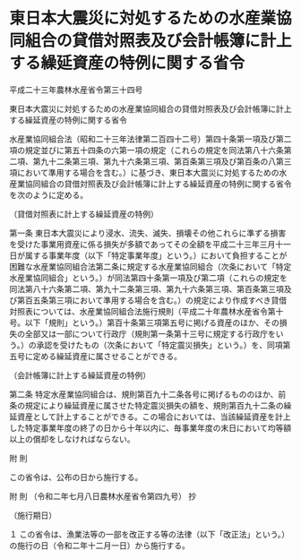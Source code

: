 # 東日本大震災に対処するための水産業協同組合の貸借対照表及び会計帳簿に計上する繰延資産の特例に関する省令

平成二十三年農林水産省令第三十四号

東日本大震災に対処するための水産業協同組合の貸借対照表及び会計帳簿に計上する繰延資産の特例に関する省令

水産業協同組合法（昭和二十三年法律第二百四十二号）第四十条第一項及び第二項の規定並びに第五十四条の六第一項の規定（これらの規定を同法第八十六条第二項、第九十二条第三項、第九十六条第三項、第百条第三項及び第百条の八第三項において準用する場合を含む。）に基づき、東日本大震災に対処するための水産業協同組合の貸借対照表及び会計帳簿に計上する繰延資産の特例に関する省令を次のように定める。

（貸借対照表に計上する繰延資産の特例）

第一条 東日本大震災により浸水、流失、滅失、損壊その他これらに準ずる損害を受けた事業用資産に係る損失が多額であってその全額を平成二十三年三月十一日が属する事業年度（以下「特定事業年度」という。）において負担することが困難な水産業協同組合法第二条に規定する水産業協同組合（次条において「特定水産業協同組合」という。）が同法第四十条第一項及び第二項（これらの規定を同法第八十六条第二項、第九十二条第三項、第九十六条第三項、第百条第三項及び第百五条第三項において準用する場合を含む。）の規定により作成すべき貸借対照表については、水産業協同組合法施行規則（平成二十年農林水産省令第十号。以下「規則」という。）第百十条第三項第五号に掲げる資産のほか、その損失の全部又は一部について行政庁（規則第一条第十三号に規定する行政庁をいう。）の承認を受けたもの（次条において「特定震災損失」という。）を、同項第五号に定める繰延資産に属させることができる。

（会計帳簿に計上する繰延資産の特例）

第二条 特定水産業協同組合は、規則第百九十二条各号に掲げるもののほか、前条の規定により繰延資産に属させた特定震災損失の額を、規則第百九十二条の繰延資産として計上することができる。この場合においては、当該繰延資産を計上した特定事業年度の終了の日から十年以内に、毎事業年度の末日において均等額以上の償却をしなければならない。

附 則

この省令は、公布の日から施行する。

附 則 （令和二年七月八日農林水産省令第四九号） 抄

（施行期日）

１ この省令は、漁業法等の一部を改正する等の法律（以下「改正法」という。）の施行の日（令和二年十二月一日）から施行する。
